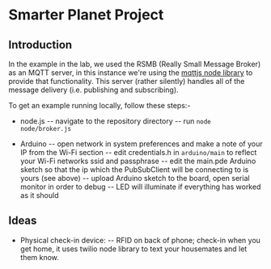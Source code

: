 # Smarter Planet Project

## Introduction

In the example in the lab, we used the RSMB (Really Small Message Broker) as an MQTT server, in this instance we're using the [mqttjs node library](https://github.com/adamvr/MQTT.js/) to provide that functionality. This server (rather silently) handles all of the message delivery (i.e. publishing and subscribing).

To get an example running locally, follow these steps:-

- node.js
-- navigate to the repository directory
-- run `node node/broker.js`

- Arduino
-- open network in system preferences and make a note of your IP from the Wi-Fi section
-- edit credentials.h in `arduino/main` to reflect your Wi-Fi networks ssid and passphrase
-- edit the main.pde Arduino sketch so that the ip which the PubSubClient will be connecting to is yours (see above)
-- upload Arduino sketch to the board, open serial monitor in order to debug
-- LED will illuminate if everything has worked as it should

## Ideas

- Physical check-in device:
-- RFID on back of phone; check-in when you get home, it uses twilio node library to text your housemates and let them know.